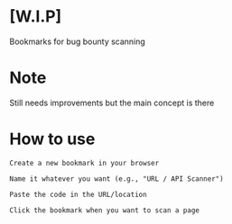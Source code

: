 # [W.I.P]
Bookmarks for bug bounty scanning
# Note
Still needs improvements but the main concept is there

# How to use
```
Create a new bookmark in your browser

Name it whatever you want (e.g., "URL / API Scanner")

Paste the code in the URL/location

Click the bookmark when you want to scan a page
```



